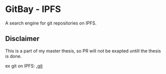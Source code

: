 # GitBay - IPFS 
A search engine for git repositories on IPFS. 


## Disclaimer

This is a part of my master thesis, so PR will not be exapted untill the thesis is done. 

ex git on IPFS: [.git](ipfs://bafybeicnxhkmocvutxrexcwj62eqidgunz22wqmwzrrghtdyvi5vjgn6ci/)